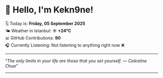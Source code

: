 # 👋 Hello, I'm Kekn9ne!

🗓️ Today is: **Friday, 05 September 2025**  
🌤️ Weather in Istanbul: **☀️   +24°C**  
📊 GitHub Contributions: **90**  
🎧 Currently Listening: Not listening to anything right now ❌

---

_"The only limits in your life are those that you set yourself. — *Celestine Chua*"_

---
